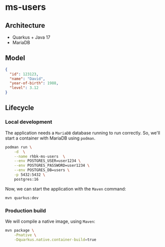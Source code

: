 # ms-users

## Architecture

* Quarkus + Java 17
* MariaDB

## Model
```json
{
  "id": 123123,
  "name": "David",
  "year-of-birth": 1988,
  "level": 3.12
}
```

## Lifecycle

### Local development

The application needs a ```MariaDB``` database running to run correctly. So, we'll start a container with MariaDB using ```podman```.

```bash
podman run \
    -d  \
    --name rhbk-ms-users  \
    --env POSTGRES_USER=user1234 \
    --env POSTGRES_PASSWORD=user1234 \
    --env POSTGRES_DB=users \
    -p 5432:5432 \
    postgres:16
```

Now, we can start the application with the ```Maven``` command:

```bash
mvn quarkus:dev
```

### Production build

We will compile a native image, using ```Maven```:

```bash
mvn package \
    -Pnative \
    -Dquarkus.native.container-build=true
```